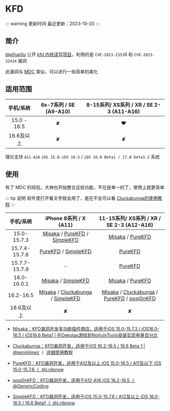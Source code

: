 # KFD

::: warning 更新时间
最近更新：2023-10-20
:::

## 简介

[@p0up0u](https://twitter.com/_p0up0u_) 公开 [kfd 内核读写项目](https://github.com/felix-pb/kfd)，利用的是 `CVE-2023-2353`6 和 `CVE-2023-32434` 漏洞

此漏洞与 [MDC](../mdc/) 类似，可以进行一些简单的美化



## 适用范围

| 手机/系统 | 6s-7系列 / SE (A9-A10) | 8-15系列/ XS系列 / XR / SE 2-3 (A11-A16) |
| :-: | :-: | :-: |
| 15.0 - 16.5 | ✘ | :heart: |
| 16.6及以上 | ✘ | ✘ |

理论支持 `A11-A16` `iOS 15.0-iOS 16.5` / `iOS 16.6 Beta1 / 17.0 beta1-2` 系统



## 使用

有了 MDC 的经验，大神也开始整合这些功能，不在是单一的了，使用上就更简单

::: tip 说明
软件里打开看文字就会用了，是在不会可以看 [Cluckabunga的使用教程](https://mp.weixin.qq.com/s/PMtNLWHIBmI2vOVGw_k5vw)
:::

| 手机/系统 | iPhone 8系列 / X (A11) | 11-15系列/ XS系列 / XR / SE 2-3 (A12-A16) |
| :-: | :-: | :-: |
| 15.0-15.7.3 | [Misaka](https://github.com/straight-tamago/misaka/releases) / [PureKFD](https://github.com/Lrdsnow/PureKFD/releases) / [SimpleKFD](https://github.com/Lrdsnow/SimpleKFD/releases) | [Misaka](https://github.com/straight-tamago/misaka/releases) / [PureKFD](https://github.com/Lrdsnow/PureKFD/releases) |
| 15.7.4-15.7.6 | [PureKFD](https://github.com/Lrdsnow/PureKFD/releases) / [SimpleKFD](https://github.com/Lrdsnow/SimpleKFD/releases) | [PureKFD](https://github.com/Lrdsnow/PureKFD/releases) |
| 15.7.7-15.7.9 | - | [PureKFD](https://github.com/Lrdsnow/PureKFD/releases) |
| 16.0-16.0.1 | [Misaka](https://github.com/straight-tamago/misaka/releases) / [SimpleKFD](https://github.com/Lrdsnow/SimpleKFD/releases) | [Misaka](https://github.com/straight-tamago/misaka/releases) / [PureKFD](https://github.com/Lrdsnow/PureKFD/releases) |
| 16.2-16.5 | [Misaka](https://github.com/straight-tamago/misaka/releases) / [Cluckabunga](https://github.com/leminlimez/Cluckabunga/releases) / [SimpleKFD](https://github.com/Lrdsnow/SimpleKFD/releases) | [Misaka](https://github.com/straight-tamago/misaka/releases) / [Cluckabunga](https://github.com/leminlimez/Cluckabunga/releases) / [PureKFD](https://github.com/Lrdsnow/PureKFD/releases) / [posi0nKFD](https://github.com/GenericCoding/kfd/releases) |
| 16.6及以上 | ✘ | ✘ |



* [Misaka：KFD漏洞开发多功能插件商店，适用于iOS 15.0-15.7.3 / iOS16.0-16.5 / iOS16.6 Beta1 | 在Dekotas源找到NoVuInTools安装实现电量百分比](https://github.com/straight-tamago/misaka/releases)

* [Cluckabunga：KFD漏洞开发，适用于iOS 16.2-16.5 / 16.6 Beta 1 | @leminlimez](https://github.com/leminlimez/Cluckabunga/releases) 丨 [详细使用教程](https://mp.weixin.qq.com/s/PMtNLWHIBmI2vOVGw_k5vw)

* [PureKFD：KFD漏洞开发，适用于A12及以上 iOS 15.0-16.5 / A11及以下 iOS 15.0-15.7.6 丨 @Lrdsnow](https://github.com/Lrdsnow/PureKFD/releases)

* [posi0nKFD：KFD漏洞开发，适用于A12-A16 iOS 16.2-16.5 丨 @GenericCoding](https://github.com/GenericCoding/kfd/releases)

* [SimpleKFD：KFD漏洞开发，适用于iOS 15.0-15.7.6 / A12及以上 iOS 16.0-16.5 / 16.6 Beta1 丨 @Lrdsnow](https://github.com/Lrdsnow/SimpleKFD/releases)


